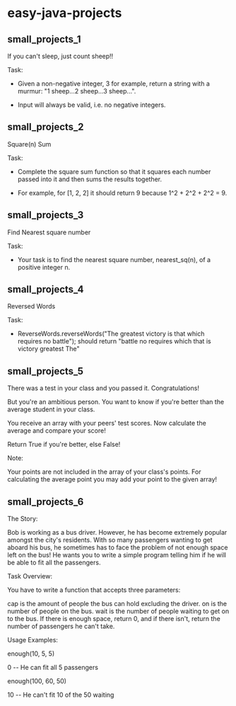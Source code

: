 # easy-java-projects

## small_projects_1

If you can't sleep, just count sheep!!

Task:

- Given a non-negative integer, 3 for example, return a string with a murmur: "1 sheep...2 sheep...3 sheep...". 

- Input will always be valid, i.e. no negative integers.

## small_projects_2

Square(n) Sum

Task:

- Complete the square sum function so that it squares each number passed into it and then sums the results together.

- For example, for [1, 2, 2] it should return 9 because 1^2 + 2^2 + 2^2 = 9.

## small_projects_3

Find Nearest square number

Task:

- Your task is to find the nearest square number, nearest_sq(n), of a positive integer n.

## small_projects_4

Reversed Words

Task:

- ReverseWords.reverseWords("The greatest victory is that which requires no battle");
should return "battle no requires which that is victory greatest The"

## small_projects_5

There was a test in your class and you passed it. Congratulations!

But you're an ambitious person. You want to know if you're better than the average student in your class.

You receive an array with your peers' test scores. Now calculate the average and compare your score!

Return True if you're better, else False!

Note:

Your points are not included in the array of your class's points. For calculating the average point you may add your point to the given array!

## small_projects_6

The Story:

Bob is working as a bus driver. However, he has become extremely popular amongst the city's residents. With so many passengers wanting to get aboard his bus, he sometimes has to face the 
problem of not enough space left on the bus! He wants you to write a simple program telling him if he will be able to fit all the passengers.

Task Overview:

You have to write a function that accepts three parameters:

cap is the amount of people the bus can hold excluding the driver.
on is the number of people on the bus.
wait is the number of people waiting to get on to the bus.
If there is enough space, return 0, and if there isn't, return the number of passengers he can't take.

Usage Examples:

enough(10, 5, 5)

0 -- He can fit all 5 passengers

enough(100, 60, 50)

10 -- He can't fit 10 of the 50 waiting